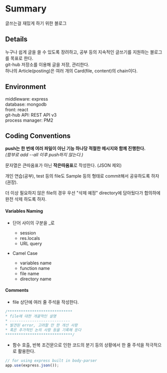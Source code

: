 # Summary

글쓰는걸 재밌게 하기 위한 블로그

## Details

누구나 쉽게 글을 쓸 수 있도록 장려하고, 공부 등의 지속적인 글쓰기를 지원하는 블로그를 목표로 한다.  
git-hub 저장소를 이용해 글을 저장, 관리한다.  
하나의 Article(posting)은 여러 개의 Card(file, content)의 chain이다.  

## Environment

middleware: express  
database: mongodb  
front: react  
git-hub API: REST API v3  
process manager: PM2

## Coding Conventions

**push는 한 번에 여러 파일이 아닌 기능 하나당 적절한 메시지와 함께 진행한다.**  
_(함부로 add --all 이후 push하지 않는다.)_

문자열은 큰따옴표가 아닌 **작은따옴표**로 작성한다. (JSON 제외)  

개인 연습(공부), test 등의 file도 Sample 등의 형태로 commit해서 공유하도록 하자(권장).  

더 이상 필요하지 않은 file의 경우 우선 "삭제 예정" directory에 담아뒀다가 합의하에 완전 삭제 하도록 하자.

#### Variables Naming

- 단어 사이의 구분을 \_로
  - session
  - res.locals
  - URL query

- Camel Case
  - variables name  
  - function name
  - file name
  - directory name

#### Comments

- file 상단에 여러 줄 주석을 작성한다.  
```javascript
/*****************************
* file에 대한 개괄적인 설명
* ---------------------------
* 발견된 error, 고려할 만 한 개선 사항
* 혹은 추가적인 논의 사항 등을 기록해 둔다
******************************/
```

- 함수 호출, 반복 조건문으로 인한 코드의 분기 등의 상황에서 한 줄 주석을 적극적으로 활용한다.  
```javascript
// for using express built in body-parser
app.use(express.json());
```
